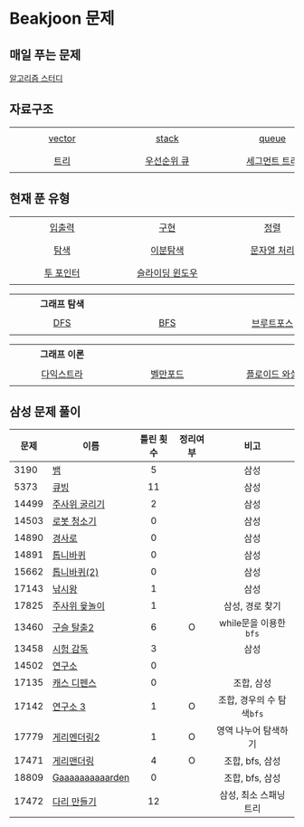 # Beakjoon 문제

## 매일 푸는 문제

[알고리즘 스터디](everyday.md)

## 자료구조

<table>
    <tr align="center"> 
        <td width="170px" nowrap height="40"> <a href="vector/">vector</a> </td> 
        <td width="170px" nowrap height="40"> <a href="stack/">stack </td>
        <td width="170px" nowrap height="40"> <a href="queue/">queue </td> 
        <td width="170px" nowrap height="40"> <a href="set/">set </td>
        <td width="170px" nowrap height="40"> <a href="map/">map </td>
    </tr>
    <tr align="center"> 
        <td width="170px" nowrap height="40"> <a href="트리/">트리</a> </td> 
        <td width="170px" nowrap height="40"> <a href="우선순위%20큐/">우선순위 큐 </td>
        <td width="170px" nowrap height="40"> <a href="세그먼트%20트리/">세그먼트 트리 </td> 
        <td width="170px" nowrap height="40"> <a href="BST/">BST(이진 탐색 트리) </td>
        <td width="170px" nowrap height="40"> <a href="트라이/">트라이 </td>
    </tr>
</table>

## 현재 푼 유형
<table>
    <tr align="center"> 
        <td width="170px" nowrap height="40"> <a href="입출력/">입출력</a> </td> 
        <td width="170px" nowrap height="40"> <a href="구현/">구현</td>
        <td width="170px" nowrap height="40"> <a href="정렬/">정렬</td> 
        <td width="170px" nowrap height="40"> <a href="수학/">수학</td>
        <td width="170px" nowrap height="40"> <a href="비트마스크">비트마스크</td>
    </tr>
    <tr align="center"> 
        <td width="170px" nowrap height="40"> <a href="탐색/">탐색</a> </td> 
        <td width="170px" nowrap height="40"> <a href="이분%20탐색">이분탐색</td>
        <td width="170px" nowrap height="40"> <a href="문자열처리/">문자열 처리</td> 
        <td width="170px" nowrap height="40"> <a href="다이나믹%20프로그래밍/">다이나믹 프로그래밍</td>
        <td width="170px" nowrap height="40"> <a href="그리디/"> 그리디 </td>
    </tr>
    <tr align="center"> 
        <td width="170px" nowrap height="40"> <a href="투포인터">투 포인터</a></td> 
        <td width="170px" nowrap height="40"> <a href="슬라이딩%20윈도우/">슬라이딩 윈도우</td>
        <td width="170px" nowrap height="40"> <a href="#"></td> 
        <td width="170px" nowrap height="40"> <a href="#"></td>
        <td width="170px" nowrap height="40"> <a href="#"></td>
    </tr>
</table>

<table>
    <th>그래프 탐색</th>
    <tr align="center"> 
        <td width="170px" nowrap height="40"> <a href="dfs/">DFS</a> </td> 
        <td width="170px" nowrap height="40"> <a href="bfs/">BFS </td>
        <td width="170px" nowrap height="40"> <a href="브루트포스/">브루트포스 </td> 
        <td width="170px" nowrap height="40"> <a href="백트래킹/">백트래킹 </td>
        <td width="170px" nowrap height="40"> <a href="시뮬레이션/">시뮬레이션 </td>
    </tr>
</table>

<table>
    <th>그래프 이론</th>
    <tr align="center"> 
        <td width="170px" nowrap height="40"> <a href="다익스트라/">다익스트라 </td>
        <td width="170px" nowrap height="40"> <a href="벨만포드/">벨만포드 </td> 
        <td width="170px" nowrap height="40"> <a href="플로이드%20와샬/">플로이드 와샬 </td>
        <td width="170px" nowrap height="40"> <a href="최소%20스패닝%20트리/">최소 스패닝 트리 </td>
        <td width="170px" nowrap height="40"> </td>
    </tr>    
</table>
      

## 삼성 문제 풀이
| 문제    | 이름                                      | 틀린 횟수 | 정리여부  |        비고         |
| ----- | --------------------------------------- | :---: | :---: | :---------------: |
| 3190  | [뱀](시뮬레이션/3190/README.md)               |   5   |       |        삼성         |
| 5373  | [큐빙](시뮬레이션/5373/README.md)              |  11   |       |        삼성         |
| 14499 | [주사위 굴리기](시뮬레이션/14499/README.md)        |   2   |       |        삼성         |
| 14503 | [로봇 청소기](시뮬레이션/14503/README.md)         |   0   |       |        삼성         |
| 14890 | [경사로](시뮬레이션/14890/README.md)            |   0   |       |        삼성         |
| 14891 | [톱니바퀴](시뮬레이션/14891/README.md)           |   0   |       |        삼성         |
| 15662 | [톱니바퀴(2)](시뮬레이션/15662/README.md)        |   0   |       |        삼성         |
| 17143 | [낚시왕](시뮬레이션/17143/README.md)            |   1   |       |        삼성         |
| 17825 | [주사위 윷놀이](시뮬레이션/17825/README.md)        |   1   |       |     삼성, 경로 찾기     |
| 13460 | [구슬 탈출2](브루트포스/13460/README.md)         |   6   |   O   | while문을 이용한 `bfs` |
| 13458 | [시험 감독](시뮬레이션/13458/README.md)          |   3   |       |        삼성         |
| 14502 | [연구소](브루트포스/14502/README.md)            |   0   |       |                   |
| 17135 | [캐스 디펜스](시뮬레이션/17135/README.md)         |   0   |       |      조합, 삼성       |
| 17142 | [연구소 3](브루트포스/17142/README.md)          |   1   |   O   | 조합, 경우의 수 탐색`bfs` |
| 17779 | [게리멘더링2](브루트포스/17779/README.md)         |   1   |   O   |    영역 나누어 탐색하기    |
| 17471 | [게리맨더링](bfs/17471/)                     |   4   |   O   |    조합, bfs, 삼성    |
| 18809 | [Gaaaaaaaaaarden](bfs/18809/)           |   0   |       |    조합, bfs, 삼성    |
| 17472 | [다리 만들기](최소%20스패닝%20트리/17472/README.md) |  12   |       |   삼성, 최소 스패닝 트리   |